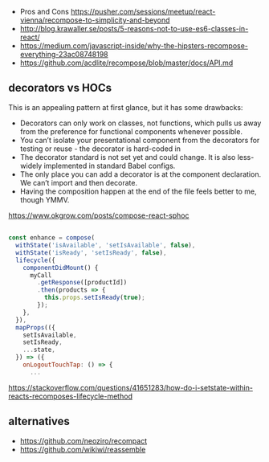 - Pros and Cons https://pusher.com/sessions/meetup/react-vienna/recompose-to-simplicity-and-beyond
- http://blog.krawaller.se/posts/5-reasons-not-to-use-es6-classes-in-react/
- https://medium.com/javascript-inside/why-the-hipsters-recompose-everything-23ac08748198
- https://github.com/acdlite/recompose/blob/master/docs/API.md

## decorators vs HOCs

This is an appealing pattern at first glance, but it has some drawbacks:

- Decorators can only work on classes, not functions, which pulls us away from the preference for functional components whenever possible.
- You can’t isolate your presentational component from the decorators for testing or reuse - the decorator is hard-coded in
- The decorator standard is not set yet and could change. It is also less-widely implemented in standard Babel configs.
- The only place you can add a decorator is at the component declaration. We can’t import and then decorate.
- Having the composition happen at the end of the file feels better to me, though YMMV.

https://www.okgrow.com/posts/compose-react-sphoc

##

```javascript
const enhance = compose(
  withState('isAvailable', 'setIsAvailable', false),
  withState('isReady', 'setIsReady', false),
  lifecycle({
    componentDidMount() {
      myCall
        .getResponse([productId])
        .then(products => {
          this.props.setIsReady(true);
        });
    },
  }),
  mapProps(({
    setIsAvailable,
    setIsReady,
    ...state,
  }) => ({
    onLogoutTouchTap: () => {
      ...
```

https://stackoverflow.com/questions/41651283/how-do-i-setstate-within-reacts-recomposes-lifecycle-method

## alternatives

- https://github.com/neoziro/recompact
- https://github.com/wikiwi/reassemble
